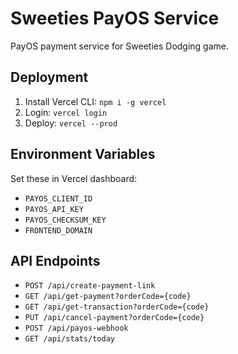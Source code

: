 # Sweeties PayOS Service

PayOS payment service for Sweeties Dodging game.

## Deployment

1. Install Vercel CLI: `npm i -g vercel`
2. Login: `vercel login`
3. Deploy: `vercel --prod`

## Environment Variables

Set these in Vercel dashboard:
- `PAYOS_CLIENT_ID`
- `PAYOS_API_KEY`
- `PAYOS_CHECKSUM_KEY`
- `FRONTEND_DOMAIN`

## API Endpoints

- `POST /api/create-payment-link`
- `GET /api/get-payment?orderCode={code}`
- `GET /api/get-transaction?orderCode={code}`
- `PUT /api/cancel-payment?orderCode={code}`
- `POST /api/payos-webhook`
- `GET /api/stats/today`
